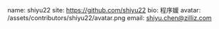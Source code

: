 name: shiyu22
site: <https://github.com/shiyu22>
bio: 程序媛
avatar: /assets/contributors/shiyu22/avatar.png
email: shiyu.chen@zilliz.com
